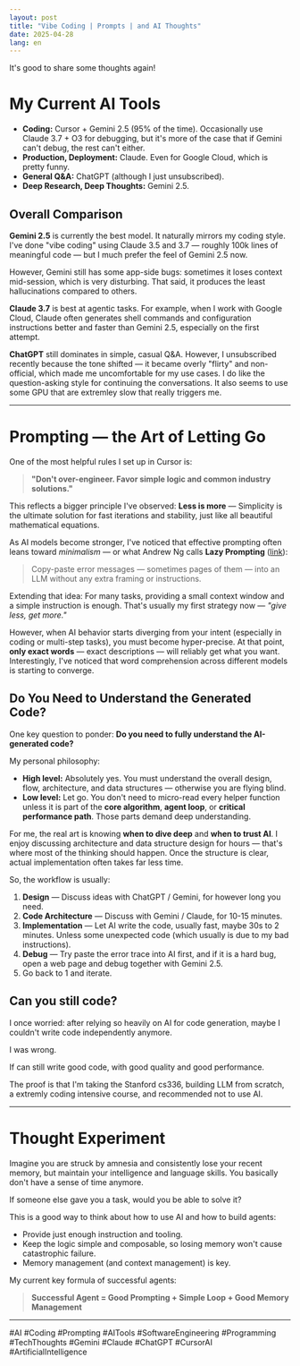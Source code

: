 ```yaml
---
layout: post
title: "Vibe Coding | Prompts | and AI Thoughts"
date: 2025-04-28
lang: en
---
```


It's good to share some thoughts again!

# My Current AI Tools

- **Coding:** Cursor + Gemini 2.5 (95% of the time). Occasionally use Claude 3.7 + O3 for debugging, but it's more of the case that if Gemini can't debug, the rest can't either.
- **Production, Deployment:** Claude. Even for Google Cloud, which is pretty funny.
- **General Q&A:** ChatGPT (although I just unsubscribed).
- **Deep Research, Deep Thoughts:** Gemini 2.5.

## Overall Comparison

**Gemini 2.5** is currently the best model. It naturally mirrors my coding style.
I've done "vibe coding" using Claude 3.5 and 3.7 — roughly 100k lines of meaningful code — but I much prefer the feel of Gemini 2.5 now.

However, Gemini still has some app-side bugs: sometimes it loses context mid-session, which is very disturbing. That said, it produces the least hallucinations compared to others.

**Claude 3.7** is best at agentic tasks.
For example, when I work with Google Cloud, Claude often generates shell commands and configuration instructions better and faster than Gemini 2.5, especially on the first attempt.

**ChatGPT** still dominates in simple, casual Q&A.
However, I unsubscribed recently because the tone shifted — it became overly "flirty" and non-official, which made me uncomfortable for my use cases. I do like the question-asking style for continuing the conversations. It also seems to use some GPU that are extremley slow that really triggers me.

---

# Prompting — the Art of Letting Go

One of the most helpful rules I set up in Cursor is:

> **"Don't over-engineer. Favor simple logic and common industry solutions."**

This reflects a bigger principle I've observed:
**Less is more** — Simplicity is the ultimate solution for fast iterations and stability, just like all beautiful mathematical equations.

As AI models become stronger, I've noticed that effective prompting often leans toward *minimalism* — or what Andrew Ng calls **Lazy Prompting** ([link](https://x.com/AndrewYNg/status/1907843984158036137)):

> Copy-paste error messages — sometimes pages of them — into an LLM without any extra framing or instructions.

Extending that idea:
For many tasks, providing a small context window and a simple instruction is enough. That's usually my first strategy now — *"give less, get more."*

However, when AI behavior starts diverging from your intent (especially in coding or multi-step tasks), you must become hyper-precise.
At that point, **only exact words** — exact descriptions — will reliably get what you want.
Interestingly, I've noticed that word comprehension across different models is starting to converge.

## Do You Need to Understand the Generated Code?

One key question to ponder: **Do you need to fully understand the AI-generated code?**

My personal philosophy:

- **High level:** Absolutely yes. You must understand the overall design, flow, architecture, and data structures — otherwise you are flying blind.
- **Low level:** Let go. You don't need to micro-read every helper function unless it is part of the **core algorithm**, **agent loop**, or **critical performance path**. Those parts demand deep understanding.

For me, the real art is knowing **when to dive deep** and **when to trust AI**.
I enjoy discussing architecture and data structure design for hours — that's where most of the thinking should happen.
Once the structure is clear, actual implementation often takes far less time.

So, the workflow is usually:

1. **Design** — Discuss ideas with ChatGPT / Gemini, for however long you need.
2. **Code Architecture** — Discuss with Gemini / Claude, for 10-15 minutes.
3. **Implementation** — Let AI write the code, usually fast, maybe 30s to 2 minutes. Unless some unexpected code (which usually is due to my bad instructions).
4. **Debug** — Try paste the error trace into AI first, and if it is a hard bug, open a web page and debug together with Gemini 2.5.
5. Go back to 1 and iterate.

## Can you still code?

I once worried: after relying so heavily on AI for code generation, maybe I couldn't write code independently anymore.

I was wrong.

If can still write good code, with good quality and good performance.

The proof is that I'm taking the Stanford cs336, building LLM from scratch, a extremly coding intensive course, and recommended not to use AI.

---

# Thought Experiment

Imagine you are struck by amnesia and consistently lose your recent memory, but maintain your intelligence and language skills. You basically don't have a sense of time anymore.

If someone else gave you a task, would you be able to solve it?

This is a good way to think about how to use AI and how to build agents:

- Provide just enough instruction and tooling.
- Keep the logic simple and composable, so losing memory won't cause catastrophic failure.
- Memory management (and context management) is key.

My current key formula of successful agents:

> **Successful Agent = Good Prompting + Simple Loop + Good Memory Management**

---

#AI #Coding #Prompting #AITools #SoftwareEngineering #Programming #TechThoughts #Gemini #Claude #ChatGPT #CursorAI #ArtificialIntelligence